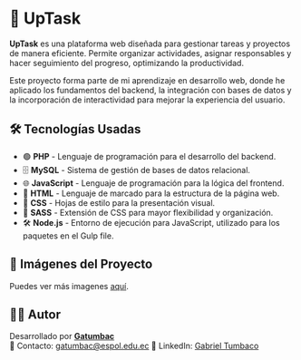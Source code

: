 # 📌 UpTask
**UpTask** es una plataforma web diseñada para gestionar tareas y proyectos de manera eficiente. Permite organizar actividades, asignar responsables y hacer seguimiento del progreso, optimizando la productividad.

Este proyecto forma parte de mi aprendizaje en desarrollo web, donde he aplicado los fundamentos del backend, la integración con bases de datos y la incorporación de interactividad para mejorar la experiencia del usuario.

## 🛠 Tecnologías Usadas  

- 🟢 **PHP** - Lenguaje de programación para el desarrollo del backend.  
- 🗄 **MySQL** - Sistema de gestión de bases de datos relacional.  
- 🌐 **JavaScript** - Lenguaje de programación para la lógica del frontend.  
- 📄 **HTML** - Lenguaje de marcado para la estructura de la página web.  
- 🎨 **CSS** - Hojas de estilo para la presentación visual.  
- 🎨 **SASS** - Extensión de CSS para mayor flexibilidad y organización.  
- 🛠 **Node.js** - Entorno de ejecución para JavaScript, utilizado para los paquetes en el Gulp file. 

## 📸 Imágenes del Proyecto

Puedes ver más imagenes [aquí](https://github.com/Gatumbac/UpTask/tree/main/assets).

## 👨‍💻 Autor  
Desarrollado por **[Gatumbac](https://github.com/Gatumbac)**  
📧 Contacto: gatumbac@espol.edu.ec 
📌 LinkedIn: [Gabriel Tumbaco](https://www.linkedin.com/in/gabriel-tumbaco-santana/)  



